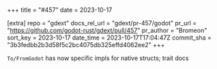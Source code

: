 +++
title = "#457"
date = 2023-10-17

[extra]
repo = "gdext"
docs_rel_url = "gdext/pr-457/godot"
pr_url = "https://github.com/godot-rust/gdext/pull/457"
pr_author = "Bromeon"
sort_key = 2023-10-17
date_time = 2023-10-17T17:04:47Z
commit_sha = "3b3fedbb2b3d58f5c2bc4075db325effd4062ee2"
+++

`To/FromGodot` has now specific impls for native structs; trait docs
